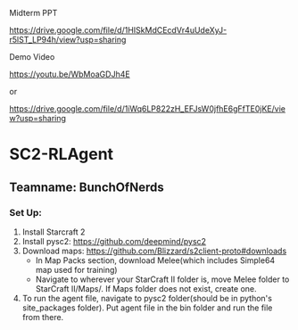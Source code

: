 Midterm PPT

https://drive.google.com/file/d/1HISkMdCEcdVr4uUdeXyJ-r5lST_LP94h/view?usp=sharing

Demo Video

https://youtu.be/WbMoaGDJh4E

or

https://drive.google.com/file/d/1iWq6LP822zH_EFJsW0jfhE6gFfTE0jKE/view?usp=sharing



# SC2-RLAgent
## Teamname: BunchOfNerds
### Set Up:
1. Install Starcraft 2
2. Install pysc2: https://github.com/deepmind/pysc2
3. Download maps: https://github.com/Blizzard/s2client-proto#downloads
    - In Map Packs section, download Melee(which includes Simple64 map used for training)
    - Navigate to wherever your StarCraft II folder is, move Melee folder to StarCraft II/Maps/. If Maps folder does not exist, create one.
4. To run the agent file, navigate to pysc2 folder(should be in python's site_packages folder). Put agent file in the bin folder and run the file from there. 

